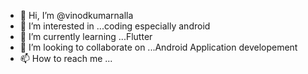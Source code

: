 - 👋 Hi, I’m @vinodkumarnalla
- 👀 I’m interested in ...coding especially android
- 🌱 I’m currently learning ...Flutter
- 💞️ I’m looking to collaborate on ...Android Application developement
- 📫 How to reach me ...

<!---
vinodkumarnalla/vinodkumarnalla is a ✨ special ✨ repository because its `README.md` (this file) appears on your GitHub profile.
You can click the Preview link to take a look at your changes.
--->
